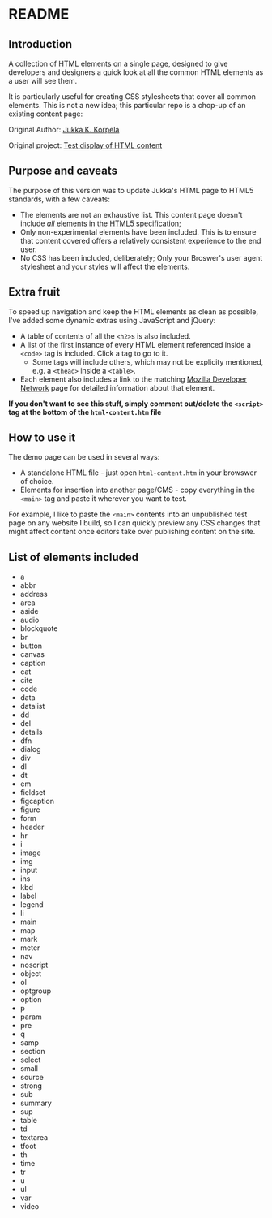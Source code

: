 # README

## Introduction

A collection of HTML elements on a single page, designed to give developers and designers
a quick look at all the common HTML elements as a user will see them. 

It is particularly useful for creating CSS stylesheets that cover all common elements. This is not a new idea; this particular repo is a chop-up of an existing content page:

Original Author: [Jukka K. Korpela](http://www.cs.tut.fi/~jkorpela/personal.html)

Original project: [Test display of HTML content](http://www.cs.tut.fi/~jkorpela/www/testel.html)


## Purpose and caveats

The purpose of this version was to update Jukka's HTML page to HTML5 standards, with a few caveats:

- The elements are not an exhaustive list. This content page doesn't include [*all* elements](https://developer.mozilla.org/en/docs/Web/HTML/Element) in the [HTML5 specification](https://www.w3.org/TR/html/);
- Only non-experimental elements have been included. This is to ensure that content covered offers a relatively consistent experience to the end user.
- No CSS has been included, deliberately; Only your Broswer's user agent stylesheet and your styles will affect the elements. 

## Extra fruit

To speed up navigation and keep the HTML elements as clean as possible, I've added some dynamic extras using JavaScript and jQuery:

- A table of contents of all the `<h2>`s is also included. 
- A list of the first instance of every HTML element referenced inside a `<code>` tag is included. Click a tag to go to it.
  - Some tags will include others, which may not be explicity mentioned, e.g. a `<thead>` inside a `<table>`.
- Each element also includes a link to the matching [Mozilla Developer Network](https://developer.mozilla.org/en-US/) page for detailed information about that element.

**If you don't want to see this stuff, simply comment out/delete the `<script>` tag at the bottom of the `html-content.htm` file**

## How to use it

The demo page can be used in several ways:

- A standalone HTML file - just open `html-content.htm` in your browswer of choice.
- Elements for insertion into another page/CMS - copy everything in the `<main>` tag and paste it wherever you want to test.

For example, I like to paste the `<main>` contents into an unpublished test page on any website I build, so I can quickly preview
any CSS changes that might affect content once editors take over publishing content on the site.

## List of elements included

- a
- abbr
- address
- area
- aside
- audio
- blockquote
- br
- button
- canvas
- caption
- cat
- cite
- code
- data
- datalist
- dd
- del
- details
- dfn
- dialog
- div
- dl
- dt
- em
- fieldset
- figcaption
- figure
- form
- header
- hr
- i
- image
- img
- input
- ins
- kbd
- label
- legend
- li
- main
- map
- mark
- meter
- nav
- noscript
- object
- ol
- optgroup
- option
- p
- param
- pre
- q
- samp
- section
- select
- small
- source
- strong
- sub
- summary
- sup
- table
- td
- textarea
- tfoot
- th
- time
- tr
- u
- ul
- var
- video
